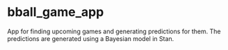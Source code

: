 # bball_game_app
App for finding upcoming games and generating predictions for them. The predictions are generated using a Bayesian model in Stan. 
